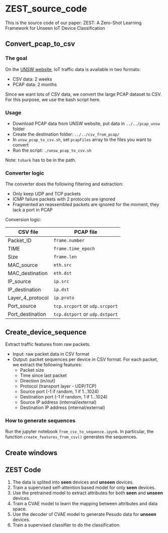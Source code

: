 # ZEST_source_code

This is the source code of our paper: ZEST: A Zero-Shot Learning Framework for Unseen IoT Device Classification

## Convert_pcap_to_csv
### The goal

On the [UNSW website](https://iotanalytics.unsw.edu.au/iottraces.html), IoT traffic
data is available in two formats:
* CSV data: 2 weeks
* PCAP data: 2 months

Since we want lots of CSV data, we convert the large PCAP dataset to CSV. For
this purpose, we use the bash script here.

### Usage

* Download PCAP data from UNSW website, put data in `../../pcap_unsw` folder
* Create the destination folder: `../../csv_from_pcap/`
* In `unsw_pcap_to_csv.sh`, set `pcapFiles` array to the files you want to convert
* Run the script: `./unsw_pcap_to_csv.sh`

Note: `tshark` has to be in the path.

### Converter logic

The converter does the following filtering and extraction:
* Only keep UDP and TCP packets
* ICMP failure packets with 2 protocols are ignored
* Fragmented an reassembled packets are ignored for the moment, they lack a port in PCAP

Conversion logic:

| CSV file | PCAP file |
|----------|-------------|
| Packet_ID | `frame.number` |
| TIME | `frame.time_epoch` |
| Size | `frame.len` |
| MAC_source | `eth.src` |
| MAC_destination | `eth.dst` |
| IP_source | `ip.src` |
| IP_destination | `ip.dst` |
| Layer_4_protocol | `ip.proto` |
| Port_source | `tcp.srcport` or `udp.srcport` |
| Port_destination | `tcp.dstport` or `udp.dstport` |


## Create_device_sequence

Extract traffic features from raw packets.

- Input: raw packet data in CSV format
- Output: packet sequences per device in CSV format. For each packet, we extract the following features:
  - Packet size
  - Time since last packet
  - Direction (in/out)
  - Protocol (transport layer - UDP/TCP)
  - Source port (-1 if random, 1 if 1...1024)
  - Destination port (-1 if random, 1 if 1...1024)
  - Source IP address (internal/external)
  - Destination IP address (internal/external)

### How to generate sequences

Run the jupyter notebook `from_csv_to_sequence.ipynb`. In particular, the function `create_features_from_csv()` generates the sequences.




## Create windows



## ZEST Code
1. The data is splited into **seen** devices and **unseen** devices. 
2. Train a supervised self-attention based model for only **seen** devices. 
3. Use the pretrained model to extract attributes for both **seen** and **unseen** devices.
4. Train a CVAE model to learn the mapping between attributes and data space.
5. Use the decoder of CVAE model to generate Pesudo data for **unseen** devices.
6. Train a supervised classifier to do the classification.
